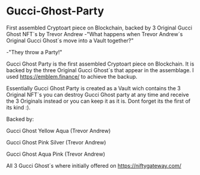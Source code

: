 # Gucci-Ghost-Party
First assembled Cryptoart piece on Blockchain, backed by 3 Original Gucci Ghost NFT´s by Trevor Andrew
-"What happens when Trevor Andrew´s Original Gucci Ghost´s move into a Vault together?"

-"They throw a Party!"

Gucci Ghost Party is the first assembled Cryptoart piece on Blockchain. It is backed by the three Original Gucci Ghost´s that appear in the assemblage. I used https://emblem.finance/ to achieve the backup.

Essentially Gucci Ghost Party is created as a Vault wich contains the 3 Original NFT´s you can destroy Gucci Ghost party at any time and receive the 3 Originals instead or you can keep it as it is. Dont forget its the first of its kind :).

Backed by:

Gucci Ghost Yellow Aqua
(Trevor Andrew)

Gucci Ghost Pink Silver
(Trevor Andrew)

Gucci Ghost Aqua Pink
(Trevor Andrew)

All 3 Gucci Ghost´s where initially offered on https://niftygateway.com/

